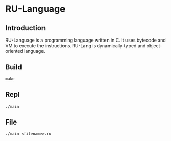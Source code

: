 # RU-Language
## Introduction
RU-Language is a programming language written in C. It uses bytecode and VM to execute the instructions. RU-Lang is dynamically-typed and object-oriented language.

## Build
```
make
```
## Repl
```
./main
```
## File
```
./main <filename>.ru
```